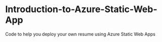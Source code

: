 # Introduction-to-Azure-Static-Web-App
Code to help you deploy your own resume using Azure Static Web Apps
